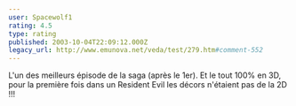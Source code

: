 ```yaml
---
user: Spacewolf1
rating: 4.5
type: rating
published: 2003-10-04T22:09:12.000Z
legacy_url: http://www.emunova.net/veda/test/279.htm#comment-552
---
```

L'un des meilleurs épisode de la saga (après le 1er). Et le tout 100% en 3D, pour la première fois dans un Resident Evil les décors n'étaient pas de la 2D !!!
